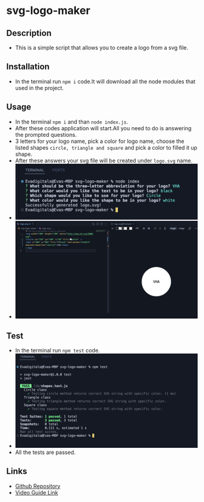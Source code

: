 # svg-logo-maker
## Description
* This is a simple script that allows you to create a logo from a svg file.

## Installation
* In the terminal run ```npm i``` code.It will download all the node modules that used in the project.

## Usage
* In the terminal ```npm i``` and than ```node index.js```. 
* After these codes application will start.All you need to do is answering the prompted questions.
* 3 letters for your logo name, pick a color for logo name, choose the listed shapes ```circle, triangle and square``` and pick a color to filled it up shape.
* After these answers your svg file will be created under ```logo.svg``` name.
* ![qustions](./images/questions.png)
* ![logo](./images/created-logo.png)

## Test
* In the terminal run ```npm test``` code.
* ![test](./images/test.png)
* All the tests are passed.

## Links
* [Github Repository](https://github.com/veyselarslan12/svg-logo-maker)
* [Video Guide Link](https://drive.google.com/file/d/1o1VGMRudsOClK2YsdeYrxFbpQTGZfIb5/view)
